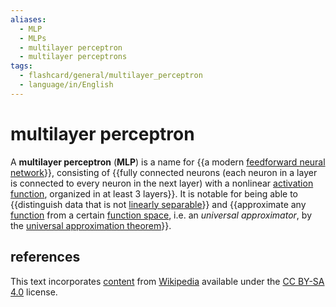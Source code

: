```yaml
---
aliases:
  - MLP
  - MLPs
  - multilayer perceptron
  - multilayer perceptrons
tags:
  - flashcard/general/multilayer_perceptron
  - language/in/English
---
```


# multilayer perceptron

A __multilayer perceptron__ (__MLP__) is a name for {{a modern [feedforward neural network](feedforward%20neural%20network.md)}}, consisting of {{fully connected neurons (each neuron in a layer is connected to every neuron in the next layer) with a nonlinear [activation function](activation%20function.md), organized in at least 3 layers}}. It is notable for being able to {{distinguish data that is not [linearly separable](linear%20separability.md)}} and {{approximate any [function](function%20(mathematics).md) from a certain [function space](function%20space.md), i.e. an _universal approximator_, by the [universal approximation theorem](universal%20approximation%20theorem.md)}}. <!--SR:!2025-01-10,158,310!2024-10-18,89,290!2024-08-26,55,310!2024-12-22,130,290-->

## references

This text incorporates [content](https://en.wikipedia.org/wiki/multilayer_perceptron) from [Wikipedia](Wikipedia.md) available under the [CC BY-SA 4.0](https://creativecommons.org/licenses/by-sa/4.0/) license.
